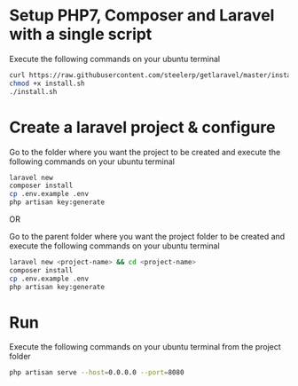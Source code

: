 # Setup PHP7, Composer and Laravel with a single script

Execute the following commands on your ubuntu terminal

```bash
curl https://raw.githubusercontent.com/steelerp/getlaravel/master/install.sh > install.sh
chmod +x install.sh
./install.sh
```
# Create a laravel project & configure

Go to the folder where you want the project to be created and execute the following commands on your ubuntu terminal

```bash
laravel new
composer install
cp .env.example .env
php artisan key:generate
```
OR

Go to the parent folder where you want the project folder to be created and execute the following commands on your ubuntu terminal

```bash
laravel new <project-name> && cd <project-name>
composer install
cp .env.example .env
php artisan key:generate
```

# Run

Execute the following commands on your ubuntu terminal from the project folder

```bash
php artisan serve --host=0.0.0.0 --port=8080
```

